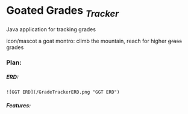 # Goated Grades <sub>*Tracker*</sub>

 Java application for tracking grades

 icon/mascot a goat
 montro: climb the mountain, reach for higher ~~grass~~ grades

### Plan:

  ##### ERD:

    ![GGT ERD](/GradeTrackerERD.png "GGT ERD")

  ##### Features:

